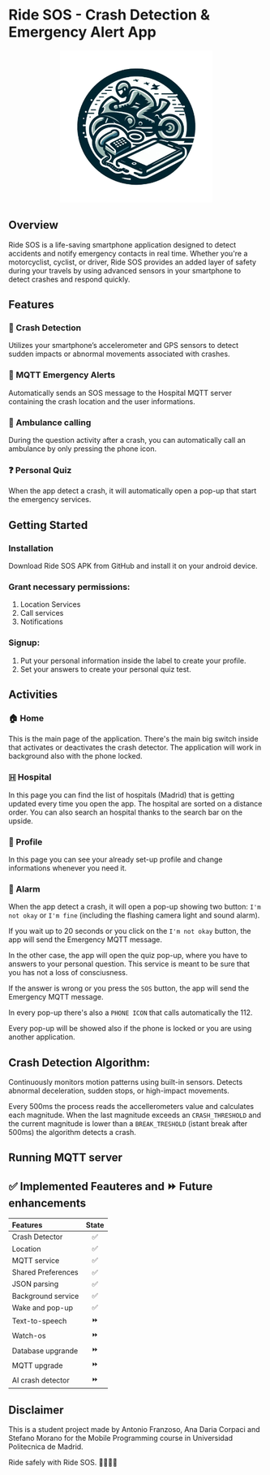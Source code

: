 # Ride SOS - Crash Detection & Emergency Alert App

<div align="center">
    <img src="app/src/main/res/drawable/logo.png" alt="Description" width="300"/>
</div>

## Overview
Ride SOS is a life-saving smartphone application designed to detect accidents and notify emergency contacts in real time. Whether you're a motorcyclist, cyclist, or driver, Ride SOS provides an added layer of safety during your travels by using advanced sensors in your smartphone to detect crashes and respond quickly.

## Features
### 🚨 Crash Detection
Utilizes your smartphone’s accelerometer and GPS sensors to detect sudden impacts or abnormal movements associated with crashes.
### 📡 MQTT Emergency Alerts
Automatically sends an SOS message to the Hospital MQTT server containing the crash location and the user informations.
### 📍 Ambulance calling
During the question activity after a crash, you can automatically call an ambulance by only pressing the phone icon.
### ❓ Personal Quiz 
When the app detect a crash, it will automatically open a pop-up that start the emergency services.

## Getting Started

### Installation
Download Ride SOS APK from GitHub and install it on your android device.

### Grant necessary permissions:
1. Location Services
2. Call services
3. Notifications

### Signup:
1. Put your personal information inside the label to create your profile.
2. Set your answers to create your personal quiz test.

## Activities

### 🏠 Home
This is the main page of the application. There's the main big switch inside that activates or deactivates the crash detector. The application will work in background also with the phone locked. 

### 🇭 Hospital
In this page you can find the list of hospitals (Madrid) that is getting updated every time you open the app. The hospital are sorted on a distance order. You can also search an hospital thanks to the search bar on the upside.

### 👤 Profile
In this page you can see your already set-up profile and change informations whenever you need it.

### 🚨 Alarm
When the app detect a crash, it will open a pop-up showing two button: `I'm not okay` or `I'm fine` (including the flashing camera light and sound alarm). 

If you wait up to 20 seconds or you click on the `I'm not okay` button, the app will send the Emergency MQTT message.

In the other case, the app will open the quiz pop-up, where you have to answers to your personal question. This service is meant to be sure that you has not a loss of consciusness.

If the answer is wrong or you press the `SOS` button, the app will send the Emergency MQTT message.

In every pop-up there's also a `PHONE ICON` that calls automatically the 112.

Every pop-up will be showed also if the phone is locked or you are using another application.

## Crash Detection Algorithm:

Continuously monitors motion patterns using built-in sensors.
Detects abnormal deceleration, sudden stops, or high-impact movements.

Every 500ms the process reads the accellerometers value and calculates each magnitude. 
When the last magnitude exceeds an `CRASH_THRESHOLD` and the current magnitude is lower 
than a `BREAK_TRESHOLD` (istant break after 500ms) the algorithm detects a crash.

## Running MQTT server

## ✅ Implemented Feauteres and ⏩️ Future enhancements
| Features            | State |
|:--------------------|:-----:|
| Crash Detector      |   ✅   |
| Location            |   ✅   |
| MQTT service        |   ✅   |
| Shared Preferences  |   ✅   |
| JSON parsing        |   ✅   |
| Background service  |   ✅   |
| Wake and pop-up     |   ✅   |
| Text-to-speech      |   ⏩️   |
| Watch-os            |   ⏩️   |
| Database upgrande   |   ⏩️   |
| MQTT upgrade        |   ⏩️   |
| AI crash detector   |   ⏩️   |

## Disclaimer
This is a student project made by Antonio Franzoso, Ana Daria Corpaci and Stefano Morano for the Mobile Programming course in Universidad Politecnica de Madrid.

Ride safely with Ride SOS. 🚴‍♂️🚗🛵
